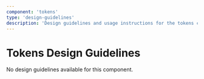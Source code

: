 ```yaml
---
component: 'tokens'
type: 'design-guidelines'
description: 'Design guidelines and usage instructions for the tokens component extracted from SKY UX documentation.'
---
```


# Tokens Design Guidelines

No design guidelines available for this component.